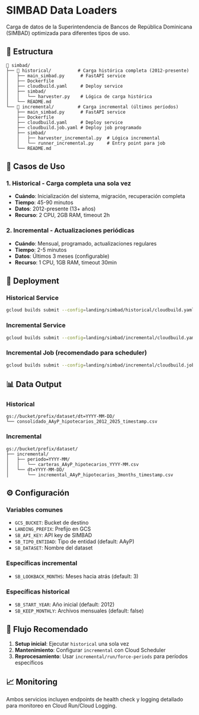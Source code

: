 # SIMBAD Data Loaders

Carga de datos de la Superintendencia de Bancos de República Dominicana (SIMBAD) optimizada para diferentes tipos de uso.

## 📁 Estructura

```
📁 simbad/
├── 📁 historical/          # Carga histórica completa (2012-presente)
│   ├── main_simbad.py      # FastAPI service
│   ├── Dockerfile
│   ├── cloudbuild.yaml     # Deploy service
│   ├── simbad/
│   │   └── harvester.py    # Lógica de carga histórica
│   └── README.md
└── 📁 incremental/         # Carga incremental (últimos períodos)
    ├── main_simbad.py      # FastAPI service
    ├── Dockerfile
    ├── cloudbuild.yaml     # Deploy service
    ├── cloudbuild.job.yaml # Deploy job programado
    ├── simbad/
    │   ├── harvester_incremental.py  # Lógica incremental
    │   └── runner_incremental.py     # Entry point para job
    └── README.md
```

## 🎯 Casos de Uso

### 1. **Historical** - Carga completa una sola vez
- **Cuándo**: Inicialización del sistema, migración, recuperación completa
- **Tiempo**: 45-90 minutos
- **Datos**: 2012-presente (13+ años)
- **Recurso**: 2 CPU, 2GB RAM, timeout 2h

### 2. **Incremental** - Actualizaciones periódicas
- **Cuándo**: Mensual, programado, actualizaciones regulares
- **Tiempo**: 2-5 minutos
- **Datos**: Últimos 3 meses (configurable)
- **Recurso**: 1 CPU, 1GB RAM, timeout 30min

## 🚀 Deployment

### Historical Service
```bash
gcloud builds submit --config=landing/simbad/historical/cloudbuild.yaml
```

### Incremental Service
```bash
gcloud builds submit --config=landing/simbad/incremental/cloudbuild.yaml
```

### Incremental Job (recomendado para scheduler)
```bash
gcloud builds submit --config=landing/simbad/incremental/cloudbuild.job.yaml
```

## 📊 Data Output

### Historical
```
gs://bucket/prefix/dataset/dt=YYYY-MM-DD/
└── consolidado_AAyP_hipotecarios_2012_2025_timestamp.csv
```

### Incremental
```
gs://bucket/prefix/dataset/
├── incremental/
│   ├── periodo=YYYY-MM/
│   │   └── carteras_AAyP_hipotecarios_YYYY-MM.csv
│   └── dt=YYYY-MM-DD/
│       └── incremental_AAyP_hipotecarios_3months_timestamp.csv
```

## ⚙️ Configuración

### Variables comunes
- `GCS_BUCKET`: Bucket de destino
- `LANDING_PREFIX`: Prefijo en GCS
- `SB_API_KEY`: API key de SIMBAD
- `SB_TIPO_ENTIDAD`: Tipo de entidad (default: AAyP)
- `SB_DATASET`: Nombre del dataset

### Específicas incremental
- `SB_LOOKBACK_MONTHS`: Meses hacia atrás (default: 3)

### Específicas historical
- `SB_START_YEAR`: Año inicial (default: 2012)
- `SB_KEEP_MONTHLY`: Archivos mensuales (default: false)

## 🔄 Flujo Recomendado

1. **Setup inicial**: Ejecutar `historical` una sola vez
2. **Mantenimiento**: Configurar `incremental` con Cloud Scheduler
3. **Reprocesamiento**: Usar `incremental/run/force-periods` para períodos específicos

## 📈 Monitoring

Ambos servicios incluyen endpoints de health check y logging detallado para monitoreo en Cloud Run/Cloud Logging.